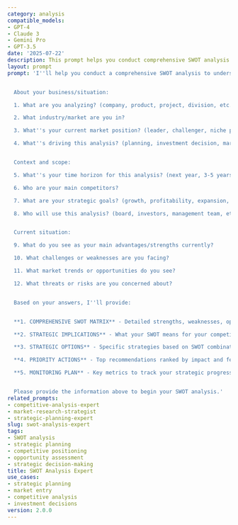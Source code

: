```yaml
---
category: analysis
compatible_models:
- GPT-4
- Claude 3
- Gemini Pro
- GPT-3.5
date: '2025-07-22'
description: This prompt helps you conduct comprehensive SWOT analysis to evaluate strengths, weaknesses, opportunities, and threats, then develop actionable strategic recommendations based on your findings.
layout: prompt
prompt: 'I''ll help you conduct a comprehensive SWOT analysis to understand your strategic position and identify key actions. Let me gather information about your situation.


  About your business/situation:

  1. What are you analyzing? (company, product, project, division, etc.)

  2. What industry/market are you in?

  3. What''s your current market position? (leader, challenger, niche player, startup)

  4. What''s driving this analysis? (planning, investment decision, market entry, etc.)


  Context and scope:

  5. What''s your time horizon for this analysis? (next year, 3-5 years, long-term)

  6. Who are your main competitors?

  7. What are your strategic goals? (growth, profitability, expansion, etc.)

  8. Who will use this analysis? (board, investors, management team, etc.)


  Current situation:

  9. What do you see as your main advantages/strengths currently?

  10. What challenges or weaknesses are you facing?

  11. What market trends or opportunities do you see?

  12. What threats or risks are you concerned about?


  Based on your answers, I''ll provide:


  **1. COMPREHENSIVE SWOT MATRIX** - Detailed strengths, weaknesses, opportunities, threats

  **2. STRATEGIC IMPLICATIONS** - What your SWOT means for your competitive position

  **3. STRATEGIC OPTIONS** - Specific strategies based on SWOT combinations

  **4. PRIORITY ACTIONS** - Top recommendations ranked by impact and feasibility

  **5. MONITORING PLAN** - Key metrics to track your strategic progress


  Please provide the information above to begin your SWOT analysis.'
related_prompts:
- competitive-analysis-expert
- market-research-strategist
- strategic-planning-expert
slug: swot-analysis-expert
tags:
- SWOT analysis
- strategic planning
- competitive positioning
- opportunity assessment
- strategic decision-making
title: SWOT Analysis Expert
use_cases:
- strategic planning
- market entry
- competitive analysis
- investment decisions
version: 2.0.0
---
```

